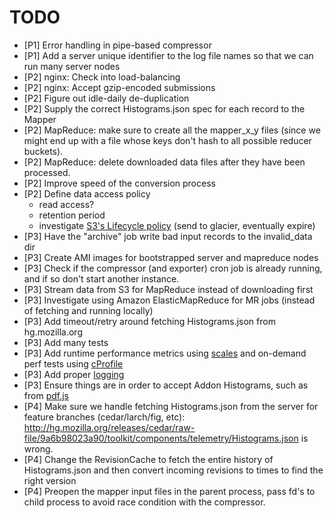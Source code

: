TODO
====

- [P1] Error handling in pipe-based compressor
- [P1] Add a server unique identifier to the log file names so that we can run
       many server nodes
- [P2] nginx: Check into load-balancing
- [P2] nginx: Accept gzip-encoded submissions
- [P2] Figure out idle-daily de-duplication
- [P2] Supply the correct Histograms.json spec for each record to the Mapper
- [P2] MapReduce: make sure to create all the mapper_x_y files (since we might
       end up with a file whose keys don't hash to all possible reducer
       buckets).
- [P2] MapReduce: delete downloaded data files after they have been processed.
- [P2] Improve speed of the conversion process
- [P2] Define data access policy
  -  read access?
  -  retention period
  -  investigate [S3's Lifecycle policy][7] (send to glacier, eventually
     expire)
- [P3] Have the "archive" job write bad input records to the invalid_data dir
- [P3] Create AMI images for bootstrapped server and mapreduce nodes
- [P3] Check if the compressor (and exporter) cron job is already running, and
       if so don't start another instance.
- [P3] Stream data from S3 for MapReduce instead of downloading first
- [P3] Investigate using Amazon ElasticMapReduce for MR jobs (instead of
       fetching and running locally)
- [P3] Add timeout/retry around fetching Histograms.json from hg.mozilla.org
- [P3] Add many tests
- [P3] Add runtime performance metrics using [scales][1] and on-demand perf
       tests using [cProfile][3]
- [P3] Add proper [logging][2]
- [P3] Ensure things are in order to accept Addon Histograms, such as
       from [pdf.js][5]
- [P4] Make sure we handle fetching Histograms.json from the server for feature
       branches (cedar/larch/fig, etc):
         http://hg.mozilla.org/releases/cedar/raw-file/9a6b98023a90/toolkit/components/telemetry/Histograms.json
       is wrong.
- [P4] Change the RevisionCache to fetch the entire history of Histograms.json
       and then convert incoming revisions to times to find the right version
- [P4] Preopen the mapper input files in the parent process, pass fd's to child
       process to avoid race condition with the compressor.

[1]: https://github.com/Cue/scales "Scales"
[2]: http://docs.python.org/2/library/logging.html "Python Logging"
[3]: http://docs.python.org/2/library/profile.html "Python Profilers"
[5]: https://github.com/mozilla/pdf.js/pull/3532/files#L1R29
[7]: http://docs.aws.amazon.com/AmazonS3/latest/dev/object-lifecycle-mgmt.html

